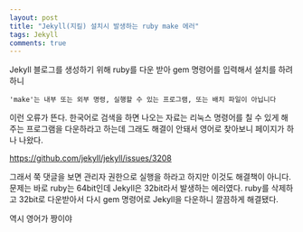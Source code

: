 ```yaml
---
layout: post
title: "Jekyll(지킬) 설치시 발생하는 ruby make 에러"
tags: Jekyll
comments: true
---
```

Jekyll 블로그를 생성하기 위해 ruby를 다운 받아 gem 명령어를 입력해서 설치를 하려하니

``` 'make'는 내부 또는 외부 명령, 실행할 수 있는 프로그램, 또는 배치 파일이 아닙니다 ```

이런 오류가 뜬다. 한국어로 검색을 하면 나오는 자료는 리눅스 명령어를 칠 수 있게 해주는 프로그램을 다운하라고 하는데
그래도 해결이 안돼서 영어로 찾아보니 페이지가 하나 나왔다.

<https://github.com/jekyll/jekyll/issues/3208>

그래서 쭉 댓글을 보면 관리자 권한으로 실행을 하라고 하지만 이것도 해결책이 아니다.
문제는 바로 ruby는 64bit인데 Jekyll은 32bit라서 발생하는 에러였다.
ruby를 삭제하고 32bit로 다운받아서 다시 gem 명령어로 Jekyll을 다운하니 깔끔하게 해결됐다.

역시 영어가 짱이야
